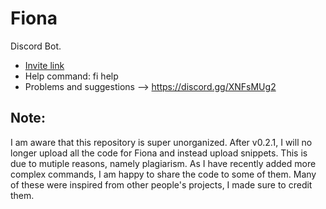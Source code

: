 # Fiona
Discord Bot.

- [Invite link](https://discord.com/api/oauth2/authorize?client_id=736372330644897893&permissions=0&scope=bot%20applications.commands)
- Help command: fi help
- Problems and suggestions --> https://discord.gg/XNFsMUg2

## Note:
I am aware that this repository is super unorganized. After v0.2.1, I will no longer upload all the code for Fiona and instead upload snippets. This is due to mutiple reasons, namely plagiarism. As I have recently added more complex commands, I am happy to share the code to some of them. Many of these were inspired from other people's projects, I made sure to credit them. 

